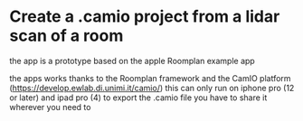# Create a .camio project from a lidar scan of a room

the app is a prototype based on the apple Roomplan example app

the apps works thanks to the Roomplan framework and the CamIO platform (https://develop.ewlab.di.unimi.it/camio/)
this can only run on iphone pro (12 or later) and ipad pro (4)
to export the .camio file you have to share it wherever you need to
